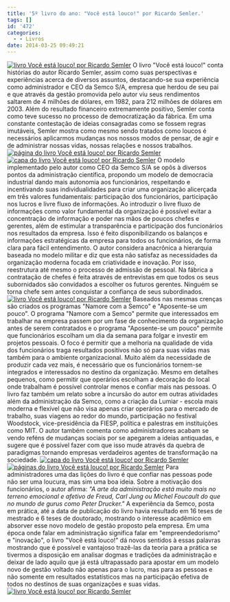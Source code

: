 ```yaml
---
title: '5º livro do ano: "Você está louco!" por Ricardo Semler.'
tags: []
id: '472'
categories:
  - - Livros
date: 2014-03-25 09:49:21
---
```


[![livro Você está louco!  por Ricardo Semler](http://162.243.62.160/wp-content/uploads/2014/03/dsc02385.jpg?w=650)](http://162.243.62.160/wp-content/uploads/2014/03/dsc02385.jpg) O livro "Você está louco!" conta histórias do autor Ricardo Semler, assim como suas perspectivas e experiências acerca de diversos assuntos, destacando-se sua experiência como administrador e CEO da Semco S/A, empresa que herdou de seu pai e que através da gestão promovida pelo autor viu seus rendimentos saltarem de 4 milhões de dólares, em 1982, para 212 milhões de dólares em 2003. Além do resultado financeiro extremamente positivo, Semler conta como teve sucesso no processo de democratização da fábrica. Em uma constante contestação de ideias consagradas como se fossem regras imutáveis, Semler mostra como mesmo sendo tratados como loucos é necessários aplicarmos mudanças nos nossos modos de pensar, de agir e de administrar nossas vidas, nossas relações e nossos trabalhos. [![página do livro Você está louco!  por Ricardo Semler](http://162.243.62.160/wp-content/uploads/2014/03/dsc02382.jpg?w=650)](http://162.243.62.160/wp-content/uploads/2014/03/dsc02382.jpg) [![capa do livro Você está louco!  por Ricardo Semler](http://162.243.62.160/wp-content/uploads/2014/03/dsc02386.jpg?w=650)](http://162.243.62.160/wp-content/uploads/2014/03/dsc02386.jpg) O modelo implementado pelo autor como CEO da Semco S/A se opôs à diversos pontos da administração científica, propondo um modelo de democracia industrial dando mais autonomia aos funcionários, respeitando e incentivando suas individualidades para criar uma organização alicerçada em três valores fundamentais: participação dos funcionários, participação nos lucros e livre fluxo de informações. Ao introduzir o livre fluxo de informações como valor fundamental da organização é possível evitar a concentração de informação e poder nas mãos de poucos chefes e gerentes, além de estimular a transparência e participação dos funcionários nos resultados da empresa. Isso é feito disponibilizando os balanços e informações estratégicas da empresa para todos os funcionários, de forma clara para fácil entendimento. O autor considera anacrônica a hierarquia baseada no modelo militar e diz que esta não satisfaz as necessidades da organização moderna focada em criatividade e inovação. Por isso, reestrutura até mesmo o processo de admissão de pessoal. Na fábrica a contratação de chefes é feita através de entrevistas em que todos os seus subornidados são convidados a escolher os futuros gerentes. Ninguém se torna chefe sem antes conquistar a confiança de seus subordinados. [![livro Você está louco!  por Ricardo Semler](http://162.243.62.160/wp-content/uploads/2014/03/dsc02426.jpg?w=650)](http://162.243.62.160/wp-content/uploads/2014/03/dsc02426.jpg) Baseados nas mesmas crenças são criados os programas "Namore com a Semco" e "Aposente-se um pouco". O programa "Namore com a Semco" permite que interessados em trabalhar na empresa passem por um fase de conhecimento da organização antes de serem contratados e o programa "Aposente-se um pouco" permite que funcionários escolham um dia da semana para folgar e investir em projetos pessoais. O foco é permitir que a melhoria na qualidade de vida dos funcionários traga resultados positivos não só para suas vidas mas também para o ambiente organizacional. Muito além da necessidade de produzir cada vez mais, é necessário que os funcionários tornem-se integrados e interessados no destino da organização. Mesmo em detalhes pequenos, como permitir que operários escolham a decoração do local onde trabalham é possível controlar menos e confiar mais nas pessoas. O livro faz também um relato sobre a incursão do autor em outras atividades além da administração da Semco, como a criação da Lumiar - escola mais moderna e flexível que não visa apenas criar operários para o mercado de trabalho, suas viagens ao redor do mundo, participação no festival Woodstock, vice-presidência da FIESP, política e palestras em instituições como MIT. O autor também comenta como administradores acabam se vendo reféns de mudanças sociais por se apegarem a ideias antiquadas, e sugere que é possível fazer com que isso mude através da quebra de paradigmas tornando empresas verdadeiros agentes de transformação na sociedade. [![capa do livro Você está louco!  por Ricardo Semler](http://162.243.62.160/wp-content/uploads/2014/03/dsc024291.jpg?w=650)](http://162.243.62.160/wp-content/uploads/2014/03/dsc024291.jpg) [![páginas do livro Você está louco!  por Ricardo Semler](http://162.243.62.160/wp-content/uploads/2014/03/dsc024272.jpg?w=650)](http://162.243.62.160/wp-content/uploads/2014/03/dsc024272.jpg) Para administradores uma das lições do livro é que confiar nas pessoas pode não ser uma loucura, mas sim uma boa ideia. Sobre a motivação dos funcionários, o autor afirma: _"A arte da administração está muito mais no terreno emocional e afetivo de Freud, Carl Jung ou Michel Foucault do que no mundo de gurus como Peter Drucker."_ A experiência da Semco, posta em prática, até a data de publicação do livro havia resultado em 16 teses de mestrado e 6 teses de doutorado, mostrando o interesse acadêmico em absorver esse novo modelo de gestão proposto pela empresa. Em uma época onde falar em administração significa falar em "empreendedorismo" e "inovação", o livro "Você está louco!" dá novos sentidos à essas palavras mostrando que é possível e vantajoso trazê-las da teoria para a prática se tivermos a disposição em analisar dogmas e tradições da administração e deixar de lado aquilo que já está ultrapassado para apostar em um modelo novo de gestão voltado não apenas para o lucro, mas para as pessoas e não somente em resultados estatísticos mas na participação efetiva de todos no destinos de suas organizações e suas vidas. [![livro Você está louco!  por Ricardo Semler](http://162.243.62.160/wp-content/uploads/2014/03/dsc02431.jpg?w=650)](http://162.243.62.160/wp-content/uploads/2014/03/dsc02431.jpg)
